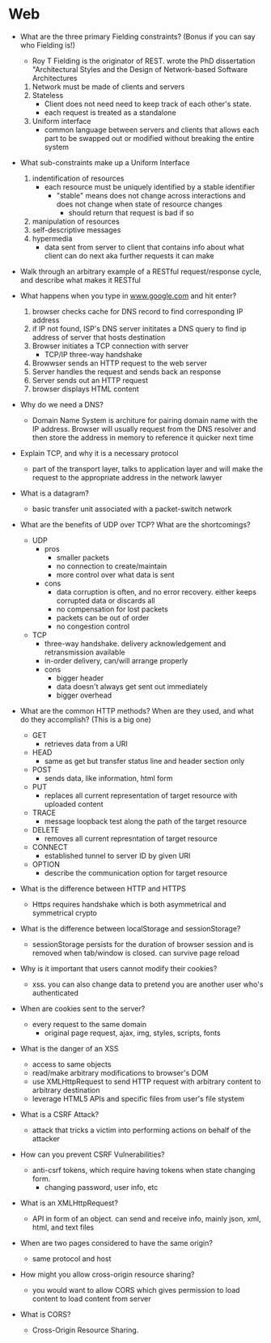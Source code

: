 # Web

* What are the three primary Fielding constraints? (Bonus if you can say who Fielding is!)
    * Roy T Fielding is the originator of REST. wrote the PhD dissertation "Architectural Styles and the Design of Network-based Software Architectures
    1. Network must be made of clients and servers
    2. Stateless
        * Client does not need need to keep track of each other's state.
        * each request is treated as a standalone
    3. Uniform interface
        * common language between servers and clients that allows each part to be swapped out or modified without breaking the entire system
* What sub-constraints make up a Uniform Interface
    1. indentification of resources
        * each resource must be uniquely identified by a stable identifier
            * "stable" means does not change across interactions and does not change when state of resource changes
                * should return that request is bad if so
    2. manipulation of resources
    3. self-descriptive messages
    4. hypermedia
        * data sent from server to client that contains info about what client can do next aka further requests it can make
* Walk through an arbitrary example of a RESTful request/response cycle, and describe what makes it RESTful

*  What happens when you type in www.google.com and hit enter?
    1. browser checks cache for DNS record to find corresponding IP address
    2. if IP not found, ISP's DNS server inititates a DNS query to find ip address of server that hosts destination
    3. Browser initiates a TCP connection with server
        * TCP/IP three-way handshake
    4. Browwser sends an HTTP request to the web server
    5. Server handles the request and sends back an response
    6. Server sends out an HTTP request
    7. browser displays HTML content

* Why do we need a DNS?
    * Domain Name System is architure for pairing domain name with the IP address. Browser will usually request from the DNS resolver and then store the address in memory to reference it quicker next time

* Explain TCP, and why it is a necessary protocol
    * part of the transport layer, talks to application layer and will make the request to the appropriate address in the network lawyer
* What is a datagram?
    * basic transfer unit associated with a packet-switch network 
* What are the benefits of UDP over TCP? What are the shortcomings?
    * UDP
        * pros
            * smaller packets
            * no connection to create/maintain
            * more control over what data is sent
        * cons
            * data corruption is often, and no error recovery. either keeps corrupted data or discards all
            * no compensation for lost packets
            * packets can be out of order
            * no congestion control
    * TCP  
        * three-way handshake. delivery acknowledgement and retransmission available
        * in-order delivery, can/will arrange properly
        * cons
            * bigger header
            * data doesn't always get sent out immediately
            * bigger overhead
* What are the common HTTP methods? When are they used, and what do they accomplish? (This is a big one)
    * GET
        * retrieves data from a URI
    * HEAD
        * same as get but transfer status line and header section only
    * POST
        * sends data, like information, html form
    * PUT
        * replaces all current representation of target resource with uploaded content
    * TRACE
        * message loopback test along the path of the target resource
    * DELETE
        * removes all current represntation of target resource
    * CONNECT
        * established tunnel to server ID by given URI
    * OPTION
        * describe the communication option for target resource
* What is the difference between HTTP and HTTPS
    * Https requires handshake which is both asymmetrical and symmetrical crypto
* What is the difference between localStorage and sessionStorage?
    * sessionStorage persists for the duration of browser session and is removed when tab/window is closed. can survive page reload
* Why is it important that users cannot modify their cookies?
    * xss. you can also change data to pretend you are another user who's authenticated
* When are cookies sent to the server?
    * every request to the same domain
        * original page request, ajax, img, styles, scripts, fonts
* What is the danger of an XSS
    * access to same objects
    * read/make arbitrary modifications to browser's DOM
    * use XMLHttpRequest to send HTTP request with arbitrary content to arbitrary destination
    * leverage HTML5 APIs and specific files from user's file stystem
* What is a CSRF Attack?
    * attack that tricks a victim into performing actions on behalf of the attacker
* How can you prevent CSRF Vulnerabilities?
    * anti-csrf tokens, which require having tokens when state changing form.
        * changing password, user info, etc
* What is an XMLHttpRequest?
    * API in form of an object. can send and receive info, mainly json, xml, html, and text files
* When are two pages considered to have the same origin?
    * same protocol and host
* How might you allow cross-origin resource sharing?
    * you would want to allow CORS which gives permission to load content to load content from server
* What is CORS?
    * Cross-Origin Resource Sharing. 